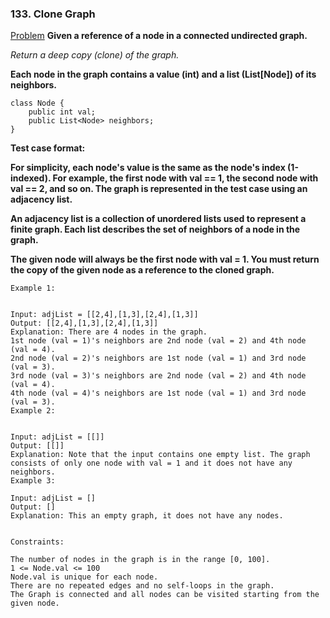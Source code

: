 ### 133. Clone Graph

[Problem](https://leetcode.com/problems/clone-graph/)
**Given a reference of a node in a connected undirected graph.**

*Return a deep copy (clone) of the graph.*

**Each node in the graph contains a value (int) and a list (List[Node]) of its neighbors.**

```
class Node {
    public int val;
    public List<Node> neighbors;
}
 ```


**Test case format:**

**For simplicity, each node's value is the same as the node's index (1-indexed). For example, the first node with val == 1, the second node with val == 2, and so on. The graph is represented in the test case using an adjacency list.**

**An adjacency list is a collection of unordered lists used to represent a finite graph. Each list describes the set of neighbors of a node in the graph.**

**The given node will always be the first node with val = 1. You must return the copy of the given node as a reference to the cloned graph.**

 
```
Example 1:


Input: adjList = [[2,4],[1,3],[2,4],[1,3]]
Output: [[2,4],[1,3],[2,4],[1,3]]
Explanation: There are 4 nodes in the graph.
1st node (val = 1)'s neighbors are 2nd node (val = 2) and 4th node (val = 4).
2nd node (val = 2)'s neighbors are 1st node (val = 1) and 3rd node (val = 3).
3rd node (val = 3)'s neighbors are 2nd node (val = 2) and 4th node (val = 4).
4th node (val = 4)'s neighbors are 1st node (val = 1) and 3rd node (val = 3).
Example 2:


Input: adjList = [[]]
Output: [[]]
Explanation: Note that the input contains one empty list. The graph consists of only one node with val = 1 and it does not have any neighbors.
Example 3:

Input: adjList = []
Output: []
Explanation: This an empty graph, it does not have any nodes.
 

Constraints:

The number of nodes in the graph is in the range [0, 100].
1 <= Node.val <= 100
Node.val is unique for each node.
There are no repeated edges and no self-loops in the graph.
The Graph is connected and all nodes can be visited starting from the given node.